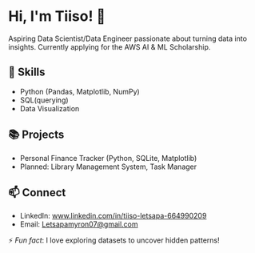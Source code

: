 # Hi, I'm Tiiso! 👋

Aspiring Data Scientist/Data Engineer passionate about turning data into insights. Currently applying for the AWS AI & ML Scholarship.

## 🔧 Skills
- Python (Pandas, Matplotlib, NumPy)
- SQL(querying)
- Data Visualization

## 📚 Projects
- Personal Finance Tracker (Python, SQLite, Matplotlib)
- Planned: Library Management System, Task Manager

## 📫 Connect
- LinkedIn: www.linkedin.com/in/tiiso-letsapa-664990209
- Email: Letsapamyron07@gmail.com

⚡ *Fun fact*: I love exploring datasets to uncover hidden patterns!
